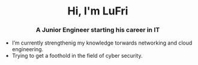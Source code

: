 <h1 align="center">Hi, I'm LuFri</h1>
<h3 align="center">A Junior Engineer starting his career in IT</h3>

- I’m currently strengthenig my knowledge torwards networking and cloud engineering.
- Trying to get a foothold in the field of cyber security.
